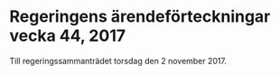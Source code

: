 # Regeringens ärendeförteckningar vecka 44, 2017

Till regeringssammanträdet torsdag den 2 november 2017\.
